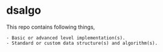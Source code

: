 # dsalgo
This repo contains following things,
 
    - Basic or advanced level implementation(s). 
    - Standard or custom data structure(s) and algorithm(s).
    
